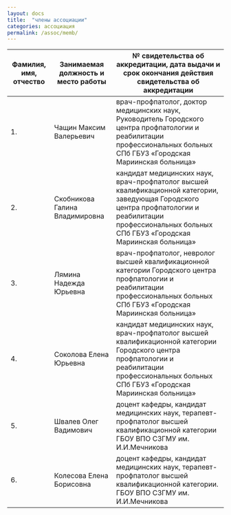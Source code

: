 ```yaml
---
layout: docs
title:  "члены ассоциации"
categories: ассоциация
permalink: /assoc/memb/
---
```


Фамилия, имя, отчество | Занимаемая должность и место работы | № свидетельства об аккредитации, дата выдачи и срок окончания действия свидетельства об аккредитации
 ---|---|---
1. | Чащин Максим Валерьевич | врач-профпатолог, доктор медицинских наук, Руководитель Городского центра профпатологии и реабилитации профессиональных больных СПб ГБУЗ  «Городская Мариинская больница» | Свидетельство №95 от 11.12.2012 срок окончания действия свидетельства об аккредитации:10.12.2017
2. | Скобникова Галина Владимировна | кандидат медицинских наук, врач-профпатолог высшей квалификационной категории, заведующая Городского центра профпатологии и реабилитации профессиональных больных СПб ГБУЗ  «Городская Мариинская больница» | Свидетельство №96 от 11.12.2012 срок окончания действия свидетельства об аккредитации:10.12.2017
3. | Лямина Надежда Юрьевна | врач-профпатолог, невролог высшей квалификационной категории Городского центра профпатологии и реабилитации профессиональных больных СПб ГБУЗ  «Городская Мариинская больница» | Свидетельство №97 от 11.12.2012 срок окончания действия свидетельства об аккредитации:10.12.2017
4. | Соколова Елена Юрьевна | кандидат медицинских наук, врач-профпатолог высшей квалификационной категории Городского центра профпатологии и реабилитации профессиональных больных СПб ГБУЗ  «Городская Мариинская больница» | Свидетельство №98 от 11.12.2012 срок окончания действия свидетельства об аккредитации:10.12.2017
5. | Швалев Олег Вадимович | доцент кафедры, кандидат медицинских наук, терапевт-профпатолог высшей квалификационной категории ГБОУ ВПО СЗГМУ им. И.И.Мечникова | Свидетельство №99 от 11.12.2012 срок окончания действия свидетельства об аккредитации:10.12.2017
6. | Колесова Елена Борисовна | доцент кафедры, кандидат медицинских наук, терапевт-профпатолог высшей квалификационной категории. ГБОУ ВПО СЗГМУ им. И.И.Мечникова | Свидетельство №100 от 11.12.2012 срок окончания действия свидетельства об аккредитации:10.12.2017

